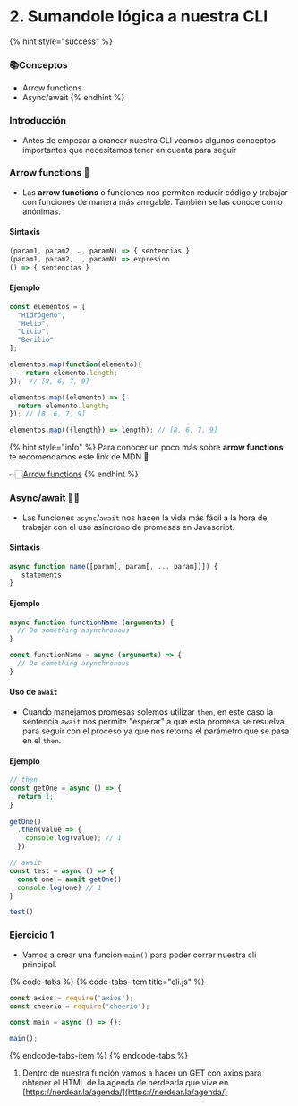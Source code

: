 # 2. Sumandole lógica a nuestra CLI

{% hint style="success" %}
### 📚Conceptos

* Arrow functions
* Async/await
{% endhint %}

### Introducción

* Antes de empezar a cranear nuestra CLI veamos algunos conceptos importantes que necesitamos tener en cuenta para seguir 

### **Arrow functions** 🏹 

* Las **arrow functions** o funciones nos permiten reducir código y trabajar con funciones de manera más amigable. También se las conoce como anónimas.

#### Sintaxis 

```javascript
(param1, param2, …, paramN) => { sentencias }
(param1, param2, …, paramN) => expresion
() => { sentencias }
```

#### Ejemplo

```javascript
const elementos = [
  "Hidrógeno",
  "Helio",
  "Litio",
  "Beril­io"
];

elementos.map(function(elemento){ 
    return elemento.length;
});  // [8, 6, 7, 9]

elementos.map((elemento) => {
  return elemento.length;
}); // [8, 6, 7, 9]

elementos.map(({length}) => length); // [8, 6, 7, 9]
```

{% hint style="info" %}
Para conocer un poco más sobre **arrow functions** te recomendamos este link de MDN 💛 

👉🏻[Arrow functions](https://developer.mozilla.org/es/docs/Web/JavaScript/Referencia/Funciones/Arrow_functions)
{% endhint %}

### Async/await 🤟🏻

* Las funciones `async`/`await` nos hacen la vida más fácil a la hora de trabajar con el uso asíncrono de promesas en Javascript. 

#### Sintaxis 

```javascript
async function name([param[, param[, ... param]]]) {
   statements
}
```

#### Ejemplo

```javascript
async function functionName (arguments) {
  // Do something asynchronous
}

const functionName = async (arguments) => {
  // Do something asynchronous
}

```

#### Uso de `await`

* Cuando manejamos promesas solemos utilizar `then`, en este caso la sentencia `await` nos permite "esperar" a que esta promesa se resuelva para seguir con el proceso ya que nos retorna el parámetro que se pasa en el `then`.

#### Ejemplo

```javascript
// then
const getOne = async () => { 
  return 1;
} 
  
getOne()
  .then(value => {
    console.log(value); // 1
  })

// await
const test = async () => {
  const one = await getOne()
  console.log(one) // 1
}

test()
```

### Ejercicio 1

* Vamos a crear una función `main()` para poder correr nuestra cli principal.

{% code-tabs %}
{% code-tabs-item title="cli.js" %}
```javascript
const axios = require('axios');
const cheerio = require('cheerio');

const main = async () => {};

main();
```
{% endcode-tabs-item %}
{% endcode-tabs %}

1. Dentro de nuestra función vamos a hacer un GET con axios para obtener el HTML de la agenda de nerdearla que vive en [https://nerdear.la/agenda/](https://nerdear.la/agenda/)


